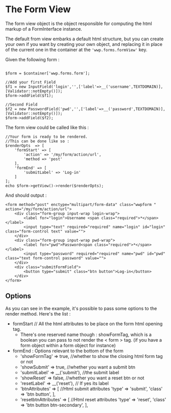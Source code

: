 # The Form View

The form view object is the object responsible for computing the html markup of a FormInterface instance.

The default from view embarks a default html structure, but you can create your own if you want by creating your own object, and replacing it in place of the current one in the container at the `'wwp.forms.formView'` key.

Given the following form :

```

$form = $container['wwp.forms.form'];

//Add your first Field
$f1 = new InputField('login','',['label'=>__('username',TEXTDOMAIN)],[Validator::notEmpty()]);
$form->addField($f1);

//Second Field
$f2 = new PasswordField('pwd','',['label'=>__('password',TEXTDOMAIN)],[Validator::notEmpty()]);
$form->addField($f2);

```

The form view could be called like this :

```
//Your form is ready to be rendered.
//This can be done like so : 
$renderOpts  => [
	'formStart' => [
		'action' => '/my/form/action/url',
		'method => 'post'
	],
	'formEnd' => [
		'submitLabel' => 'Log-in'
	]
];
echo $form->getView()->render($renderOpts);
```

And should output : 

```
<form method="post" enctype="multipart/form-data" class="wwpform " action="/my/form/action/url">
	<div class="form-group input-wrap login-wrap">
		<label for="login">Username <span class="required">*</span></label>
		<input type="text" required="required" name="login" id="login" class="form-control text" value="">
	</div>
	<div class="form-group input-wrap pwd-wrap">
		<label for="pwd">Password<span class="required">*</span></label>
		<input type="password" required="required" name="pwd" id="pwd" class="text form-control password" value="">
	</div>
	<div class="submitFormField">
   		<button type="submit" class="btn button">Log-in</button>
	</div>
</form>
```


## Options

As you can see in the example, it's possible to pass some options to the render method. Here's the list :

- formStart // All the html attributes to be place on the form html opening tag.
	- There's one reserved name though : showFormTag, which is a boolean you can pass to not render the < form > tag. (if you have a form object within a form object for instance)
- formEnd : Options relevant to the bottom of the form
	- 'showFormTag'   => true, //whether to show the closing html form tag or not
   - 'showSubmit'    => true, //whether you want a submit btn
   - 'submitLabel'   => __('submit'), //the submit label
   - 'showReset'     => false, //whether you want a reset btn or not
   - 'resetLabel'    => __('reset'), // If yes its label
   - 'btnAttributes' => [ //Html submit attributes
        'type'  => 'submit',
        'class' => 'btn button',
    ],
   - 'resetbtnAttributes' => [ //Html reset attributes
        'type'  => 'reset',
        'class' => 'btn button btn-secondary',
    ], 
